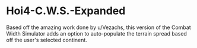 # Hoi4-C.W.S.-Expanded
Based off the amazing work done by u/Vezachs, this version of the Combat Width Simulator adds an option to auto-populate the terrain spread based off the user's selected continent.
